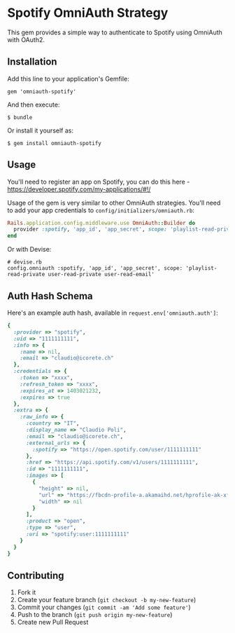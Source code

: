 # Spotify OmniAuth Strategy

This gem provides a simple way to authenticate to Spotify using OmniAuth with OAuth2.

## Installation

Add this line to your application's Gemfile:

    gem 'omniauth-spotify'

And then execute:

    $ bundle

Or install it yourself as:

    $ gem install omniauth-spotify

## Usage

You'll need to register an app on Spotify, you can do this here - https://developer.spotify.com/my-applications/#!/

Usage of the gem is very similar to other OmniAuth strategies.
You'll need to add your app credentials to `config/initializers/omniauth.rb`:

```ruby
Rails.application.config.middleware.use OmniAuth::Builder do
  provider :spotify, 'app_id', 'app_secret', scope: 'playlist-read-private user-read-private user-read-email'
end
```

Or with Devise:

```
# devise.rb
config.omniauth :spotify, 'app_id', 'app_secret', scope: 'playlist-read-private user-read-private user-read-email'
```

## Auth Hash Schema

Here's an example auth hash, available in `request.env['omniauth.auth']`:

```ruby
{
  :provider => "spotify",
  :uid => "1111111111",
  :info => {
    :name => nil,
    :email => "claudio@icorete.ch"
  },
  :credentials => {
    :token => "xxxx",
    :refresh_token => "xxxx",
    :expires_at => 1403021232,
    :expires => true
  },
  :extra => {
    :raw_info => {
      :country => "IT",
      :display_name => "Claudio Poli",
      :email => "claudio@icorete.ch",
      :external_urls => {
        :spotify => "https://open.spotify.com/user/1111111111"
      },
      :href => "https://api.spotify.com/v1/users/1111111111",
      :id => "1111111111",
      :images => [
        {
          "height" => nil,
          "url" => "https://fbcdn-profile-a.akamaihd.net/hprofile-ak-xfp1/t1.0-1/s320x320/301234_1962753760624_625151598_n.jpg",
          "width" => nil
        }
      ],
      :product => "open",
      :type => "user",
      :uri => "spotify:user:1111111111"
    }
  }
}

```

## Contributing

1. Fork it
2. Create your feature branch (`git checkout -b my-new-feature`)
3. Commit your changes (`git commit -am 'Add some feature'`)
4. Push to the branch (`git push origin my-new-feature`)
5. Create new Pull Request
